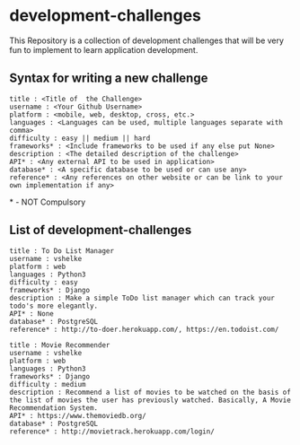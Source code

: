 # development-challenges

This Repository is a collection of development challenges that will be very fun to implement to learn application development.


## Syntax for writing a new challenge

```
title : <Title of  the Challenge>
username : <Your Github Username>
platform : <mobile, web, desktop, cross, etc.>
languages : <Languages can be used, multiple languages separate with comma>
difficulty : easy || medium || hard
frameworks* : <Include frameworks to be used if any else put None>
description : <The detailed description of the challenge>
API* : <Any external API to be used in application>
database* : <A specific database to be used or can use any>
reference* : <Any references on other website or can be link to your own implementation if any>
```

\* - NOT Compulsory

## List of development-challenges

```
title : To Do List Manager
username : vshelke
platform : web
languages : Python3
difficulty : easy
frameworks* : Django
description : Make a simple ToDo list manager which can track your todo's more elegantly.
API* : None
database* : PostgreSQL
reference* : http://to-doer.herokuapp.com/, https://en.todoist.com/
```

```
title : Movie Recommender
username : vshelke
platform : web
languages : Python3
frameworks* : Django
difficulty : medium
description : Recommend a list of movies to be watched on the basis of the list of movies the user has previously watched. Basically, A Movie Recommendation System.
API* : https://www.themoviedb.org/
database* : PostgreSQL
reference* : http://movietrack.herokuapp.com/login/
```
